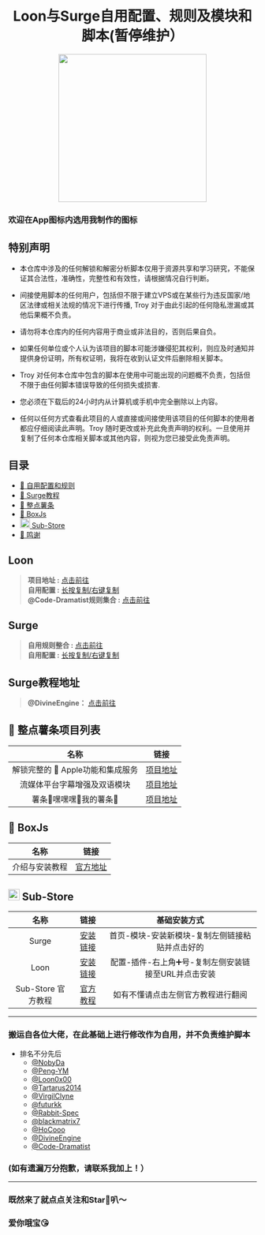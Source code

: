 <h1 align="center">Loon与Surge自用配置、规则及模块和脚本(暂停维护）</h1>
<p align="center">
<img src="https://raw.githubusercontent.com/Trovoy/Troy/main/Conf/logo.PNG" width="300"></img>
</p>

### 欢迎在App图标内选用我制作的图标

## 特别声明
- 本仓库中涉及的任何解锁和解密分析脚本仅用于资源共享和学习研究，不能保证其合法性，准确性，完整性和有效性，请根据情况自行判断。

- 间接使用脚本的任何用户，包括但不限于建立VPS或在某些行为违反国家/地区法律或相关法规的情况下进行传播, Troy 对于由此引起的任何隐私泄漏或其他后果概不负责。

- 请勿将本仓库内的任何内容用于商业或非法目的，否则后果自负。

- 如果任何单位或个人认为该项目的脚本可能涉嫌侵犯其权利，则应及时通知并提供身份证明，所有权证明，我将在收到认证文件后删除相关脚本。

- Troy 对任何本仓库中包含的脚本在使用中可能出现的问题概不负责，包括但不限于由任何脚本错误导致的任何损失或损害.

- 您必须在下载后的24小时内从计算机或手机中完全删除以上内容。

- 任何以任何方式查看此项目的人或直接或间接使用该项目的任何脚本的使用者都应仔细阅读此声明。Troy 随时更改或补充此免责声明的权利。一旦使用并复制了任何本仓库相关脚本或其他内容，则视为您已接受此免责声明。


## 目录
* [🔗 自用配置和规则](#loon)
* [📖 Surge教程](#surge教程地址)
* [🍟 整点薯条](#-整点薯条项目列表)
* [🧰 BoxJs](#-BoxJs)
* [<img src="https://raw.githubusercontent.com/58xinian/icon/master/Sub-Store1.png" width="20"></img> Sub-Store](#-sub-store)
* [🌟 鸣谢](#搬运自各位大佬在此基础上进行修改作为自用并不负责维护脚本)


## Loon
> **项目地址 :** [点击前往](https://github.com/Trovoy/Troy/tree/main/Loon%20for%20myself)<br>
> **自用配置 :** [长按复制/右键复制](https://raw.githubusercontent.com/Trovoy/Troy/main/Loon%20for%20myself/Loon.conf)<br>
> **@Code-Dramatist规则集合 :** [点击前往](https://github.com/Code-Dramatist/Rule_Actions#loon%E8%A7%84%E5%88%99%E9%93%BE%E6%8E%A5)<br>


## Surge
> **自用规则整合 :** [点击前往](https://github.com/Trovoy/Troy-s-ruleset)<br>
> **自用配置 :** [长按复制/右键复制](https://raw.githubusercontent.com/Trovoy/Troy/main/Surge%20for%20myself/Surge.conf)<br>

## Surge教程地址
> **@DivineEngine：** [点击前往](https://divineengine.net/more/special/surge)


## 🍟 整点薯条项目列表

| 名称                           | 链接                                           |
| :------------------------------: | :---------------------------------------------: |
| 解锁完整的  Apple功能和集成服务| [项目地址](https://github.com/VirgilClyne/iRingo) |  
| 流媒体平台字幕增强及双语模块 |[项目地址](https://github.com/DualSubs/DualSubs) |
| 薯条🤤嘿嘿嘿🤤我的薯条🤤 | [项目地址](https://github.com/VirgilClyne/VirgilClyne) |
## 🧰 BoxJs
| 名称                           | 链接                                                         |
| :------------------------------: | :------------------------------------------------------------: |
| 介绍与安装教程                   | [官方地址](https://docs.boxjs.app)                                       |

## <img src="https://raw.githubusercontent.com/58xinian/icon/master/Sub-Store1.png" width="23"></img> Sub-Store

| 名称                           | 链接                                                         | 基础安装方式 |
| :------------------------------: | :--------------------------------------------------: |:---------------:|
| Surge| [安装链接](https://raw.githubusercontent.com/Peng-YM/Sub-Store/master/config/Surge.sgmodule)|首页-模块-安装新模块-复制左侧链接粘贴并点击好的|
| Loon| [安装链接](https://raw.githubusercontent.com/Peng-YM/Sub-Store/master/config/Loon.plugin)|配置-插件-右上角➕号-复制左侧安装链接至URL并点击安装|
| Sub-Store 官方教程| [官方教程](https://www.notion.so/Sub-Store-6259586994d34c11a4ced5c406264b46)|如有不懂请点击左侧官方教程进行翻阅|

---

### 搬运自各位大佬，在此基础上进行修改作为自用，并不负责维护脚本
* 排名不分先后
  * [@NobyDa](https://github.com/NobyDa)
  * [@Peng-YM](https://github.com/Peng-YM)
  * [@Loon0x00](https://github.com/Loon0x00)
  * [@Tartarus2014](https://github.com/Tartarus2014)
  * [@VirgilClyne](https://github.com/VirgilClyne)
  * [@futurkk](https://github.com/futurkk)
  * [@Rabbit-Spec](https://github.com/Rabbit-Spec)
  * [@blackmatrix7](https://github.com/blackmatrix7)
  * [@HoCooo](https://github.com/HoCooo)
  * [@DivineEngine](https://github.com/DivineEngine)
  * [@Code-Dramatist](https://github.com/Code-Dramatist)
### (如有遗漏万分抱歉，请联系我加上！）

---

### 既然来了就点点关注和Star🌟叭～
### 爱你哦宝😘
